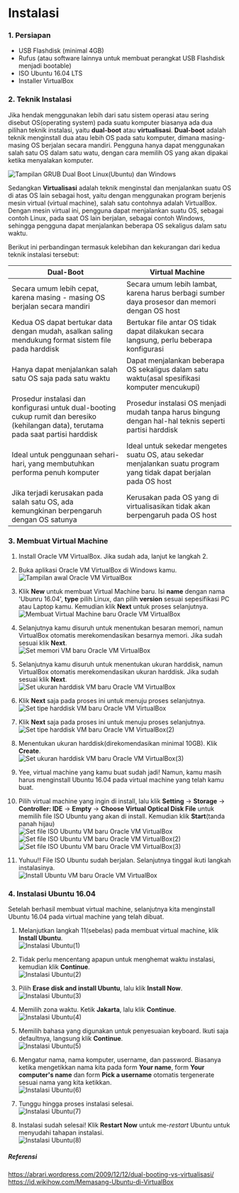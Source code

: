 # Instalasi

### 1. Persiapan
- USB Flashdisk (minimal 4GB)
- Rufus (atau software lainnya untuk membuat perangkat USB Flashdisk menjadi bootable)
- ISO Ubuntu 16.04 LTS
- Installer VirtualBox

### 2. Teknik Instalasi
Jika hendak menggunakan lebih dari satu sistem operasi atau sering disebut OS(operating system) pada suatu komputer biasanya ada dua pilihan teknik instalasi, yaitu **dual-boot** atau **virtualisasi**.
**Dual-boot** adalah teknik menginstall dua atau lebih OS pada satu komputer, dimana masing-masing OS berjalan secara mandiri. Pengguna hanya dapat menggunakan salah satu OS dalam satu watu, dengan cara memilih OS yang akan dipakai ketika menyalakan komputer.

![Tampilan GRUB Dual Boot Linux(Ubuntu) dan Windows](img/tampilan_grub_dual_boot.png "Tampilan GRUB Dual Boot Linux(Ubuntu) dan Windows")

Sedangkan **Virtualisasi** adalah teknik menginstal dan menjalankan suatu OS di atas OS lain sebagai host, yaitu dengan menggunakan program berjenis mesin virtual (virtual machine), salah satu contohnya adalah VirtualBox. Dengan mesin virtual ini, pengguna dapat menjalankan suatu OS, sebagai contoh Linux, pada saat OS lain berjalan, sebagai contoh Windows, sehingga pengguna dapat menjalankan beberapa OS sekaligus dalam satu waktu.

Berikut ini perbandingan termasuk kelebihan dan kekurangan dari kedua teknik instalasi tersebut:

|Dual-Boot|Virtual Machine|
|---|---|
|Secara umum lebih cepat, karena masing - masing OS berjalan secara mandiri|Secara umum lebih lambat, karena harus berbagi sumber daya prosesor dan memori dengan OS host|
|Kedua OS dapat bertukar data dengan mudah, asalkan saling mendukung format sistem file pada harddisk|Bertukar file antar OS tidak dapat dilakukan secara langsung, perlu beberapa konfigurasi|
|Hanya dapat menjalankan salah satu OS saja pada satu waktu|Dapat menjalankan beberapa OS sekaligus dalam satu waktu(asal spesifikasi komputer mencukupi)|
|Prosedur instalasi dan konfigurasi untuk dual-booting cukup rumit dan beresiko (kehilangan data), terutama pada saat partisi harddisk|Prosedur instalasi OS menjadi mudah tanpa harus bingung dengan hal-hal teknis seperti partisi harddisk|
|Ideal untuk penggunaan sehari-hari, yang membutuhkan performa penuh komputer|Ideal untuk sekedar mengetes suatu OS, atau sekedar menjalankan suatu program yang tidak dapat berjalan pada OS host|
|Jika terjadi kerusakan pada salah satu OS, ada kemungkinan berpengaruh dengan OS satunya|Kerusakan pada OS yang di virtualisasikan tidak akan berpengaruh pada OS host|

### 3. Membuat Virtual Machine
1. Install Oracle VM VirtualBox. Jika sudah ada, lanjut ke langkah 2.
2. Buka aplikasi Oracle VM VirtualBox di Windows kamu.  
![Tampilan awal Oracle VM VirtualBox](img/vb_home.png "Tampilan awal Oracle VM VirtualBox")

3. Klik **New** untuk membuat Virtual Machine baru. Isi **name** dengan nama 'Ubunru 16.04', **type** pilih Linux, dan pilih **version** sesuai sepesifikasi PC atau Laptop kamu. Kemudian klik **Next** untuk proses selanjutnya.  
![Membuat Virtual Machine baru Oracle VM VirtualBox](img/vb_buat_vm_baru.png "Membuat Virtual Machine baru Oracle VM VirtualBox")

4. Selanjutnya kamu disuruh untuk menentukan besaran memori, namun VirtualBox otomatis merekomendasikan besarnya memori. Jika sudah sesuai klik **Next**.  
![Set memori VM baru Oracle VM VirtualBox](img/vb_set_memori.png "Set memori VM baru Oracle VM VirtualBox")

5. Selanjutnya kamu disuruh untuk menentukan ukuran harddisk, namun VirtualBox otomatis merekomendasikan ukuran harddisk. Jika sudah sesuai klik **Next**.  
![Set ukuran harddisk VM baru Oracle VM VirtualBox](img/vb_set_disk.png "Set ukuran harddisk VM baru Oracle VM VirtualBox")

6. Klik **Next** saja pada proses ini untuk menuju proses selanjutnya.  
![Set tipe harddisk VM baru Oracle VM VirtualBox](img/vb_set_disk_type.png "Set tipe harddisk VM baru Oracle VM VirtualBox")

7. Klik **Next** saja pada proses ini untuk menuju proses selanjutnya.  
![Set tipe harddisk VM baru Oracle VM VirtualBox(2)](img/vb_set_disk_type2.png "Set tipe harddisk VM baru Oracle VM VirtualBox(2)")

8. Menentukan ukuran harddisk(direkomendasikan minimal 10GB). Klik **Create**.  
![Set ukuran harddisk VM baru Oracle VM VirtualBox(3)](img/vb_set_disk_size.png "Set ukuran harddisk VM baru Oracle VM VirtualBox(3)")

9. Yee, virtual machine yang kamu buat sudah jadi! Namun, kamu masih harus menginstall Ubuntu 16.04 pada virtual machine yang telah kamu buat.
10. Pilih virtual machine yang ingin di install, lalu klik **Setting** -> **Storage** -> **Controller: IDE** -> **Empty** -> **Choose Virtual Optical Disk File** untuk memilih file ISO Ubuntu yang akan di install. Kemudian klik **Start**(tanda panah hijau)  
![Set file ISO Ubuntu VM baru Oracle VM VirtualBox](img/vb_set_iso.png "Set file ISO Ubuntu VM baru Oracle VM VirtualBox")  
![Set file ISO Ubuntu VM baru Oracle VM VirtualBox(2)](img/vb_get_iso_file.png "Set file ISO Ubuntu VM baru Oracle VM VirtualBox(2)")  
![Set file ISO Ubuntu VM baru Oracle VM VirtualBox(3)](img/vb_vm_jadi.png "Set file ISO Ubuntu VM baru Oracle VM VirtualBox(3)")

11. Yuhuu!! File ISO Ubuntu sudah berjalan. Selanjutnya tinggal ikuti langkah instalasinya.  
![Install Ubuntu VM baru Oracle VM VirtualBox](img/vb_install_ubuntu1.png "Install Ubuntu VM baru Oracle VM VirtualBox")

### 4. Instalasi Ubuntu 16.04
Setelah berhasil membuat virtual machine, selanjutnya kita menginstall Ubuntu 16.04 pada virtual machine yang telah dibuat.
1. Melanjutkan langkah 11(sebelas) pada membuat virtual machine, klik **Install Ubuntu**.  
![Instalasi Ubuntu(1)](img/vb_install_ubuntu1.png "Instalasi Ubuntu(1)")

2. Tidak perlu mencentang apapun untuk menghemat waktu instalasi, kemudian klik **Continue**.  
![Instalasi Ubuntu(2)](img/vb_install_ubuntu2.png "Instalasi Ubuntu(2)")

3. Pilih **Erase disk and install Ubuntu**, lalu klik **Install Now**.  
![Instalasi Ubuntu(3)](img/vb_install_ubuntu3.png "Instalasi Ubuntu(3)")

4. Memilih zona waktu. Ketik **Jakarta**, lalu klik **Continue**.  
![Instalasi Ubuntu(4)](img/vb_install_ubuntu4.png "Instalasi Ubuntu(4)")

5. Memilih bahasa yang digunakan untuk penyesuaian keyboard. Ikuti saja defaultnya, langsung klik **Continue**.  
![Instalasi Ubuntu(5)](img/vb_install_ubuntu5.png "Instalasi Ubuntu(5)")

6. Mengatur nama, nama komputer, username, dan password. Biasanya ketika mengetikkan nama kita pada form **Your name**, form **Your computer's name** dan form **Pick a username** otomatis tergenerate sesuai nama yang kita ketikkan.  
![Instalasi Ubuntu(6)](img/vb_install_ubuntu6.png "Instalasi Ubuntu(6)")

7. Tunggu hingga proses instalasi selesai.  
![Instalasi Ubuntu(7)](img/vb_install_ubuntu7.png "Instalasi Ubuntu(7)")

8. Instalasi sudah selesai! Klik **Restart Now** untuk me-*restart* Ubuntu untuk menyudahi tahapan instalasi.  
![Instalasi Ubuntu(8)](img/vb_install_ubuntu8.png "Instalasi Ubuntu(8)")


##### Referensi
https://abrari.wordpress.com/2009/12/12/dual-booting-vs-virtualisasi/
https://id.wikihow.com/Memasang-Ubuntu-di-VirtualBox
